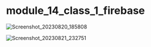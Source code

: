 # module_14_class_1_firebase

![Screenshot_20230820_185808](https://github.com/hossain-eee/Module-14-Firebase/assets/101991583/8ebcc99d-b372-4ef2-9c54-4e9554153808)

![Screenshot_20230821_232751](https://github.com/hossain-eee/Module-14-Firebase/assets/101991583/5f52b0c2-4681-4810-806b-dea2c73e7275)
